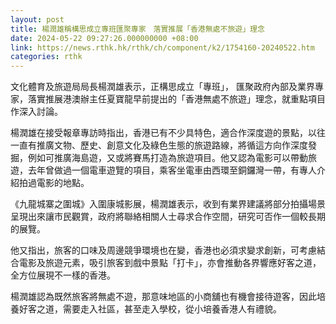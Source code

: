 ```yaml
---
layout: post
title: 楊潤雄稱構思成立專班匯聚專家　落實推展「香港無處不旅遊」理念
date: 2024-05-22 09:27:26.000000000 +08:00
link: https://news.rthk.hk/rthk/ch/component/k2/1754160-20240522.htm
categories: rthk
---
```


文化體育及旅遊局局長楊潤雄表示，正構思成立「專班」， 匯聚政府內部及業界專家，落實推展港澳辦主任夏寶龍早前提出的「香港無處不旅遊」理念，就重點項目作深入討論。

楊潤雄在接受報章專訪時指出，香港已有不少具特色，適合作深度遊的景點，以往一直有推廣文物、歷史、創意文化及綠色生態的旅遊路線，將循這方向作深度發掘，例如可推廣海島遊，又或將賽馬打造為旅遊項目。他又認為電影可以帶動旅遊，去年曾做過一個電車遊覽的項目，乘客坐電車由西環至銅鑼灣一帶，有專人介紹拍過電影的地點。

《九龍城寨之圍城》入圍康城影展，楊潤雄表示，收到有業界建議將部分拍攝場景呈現出來讓市民觀賞，政府將聯絡相關人士尋求合作空間，研究可否作一個較長期的展覽。

他又指出，旅客的口味及周邊競爭環境也在變，香港也必須求變求創新，可考慮結合電影及旅遊元素，吸引旅客到戲中景點「打卡」，亦會推動各界響應好客之道，全方位展現不一樣的香港。

楊潤雄認為既然旅客將無處不遊，那意味地區的小商舖也有機會接待遊客，因此培養好客之道，需要走入社區，甚至走入學校，從小培養香港人有禮貌。
